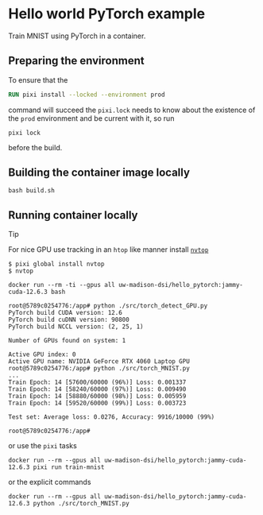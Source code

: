 # Hello world PyTorch example

Train MNIST using PyTorch in a container.

## Preparing the environment

To ensure that the

```Dockerfile
RUN pixi install --locked --environment prod
```

command will succeed the `pixi.lock` needs to know about the existence of the `prod` environment and be current with it, so run

```
pixi lock
```

before the build.

## Building the container image locally

```
bash build.sh
```

## Running container locally

> [!TIP]
> For nice GPU use tracking in an `htop` like manner install [`nvtop` ](https://github.com/Syllo/nvtop)
>
> ```console
> $ pixi global install nvtop
> $ nvtop
> ```

```
docker run --rm -ti --gpus all uw-madison-dsi/hello_pytorch:jammy-cuda-12.6.3 bash
```

```console
root@5789c0254776:/app# python ./src/torch_detect_GPU.py
PyTorch build CUDA version: 12.6
PyTorch build cuDNN version: 90800
PyTorch build NCCL version: (2, 25, 1)

Number of GPUs found on system: 1

Active GPU index: 0
Active GPU name: NVIDIA GeForce RTX 4060 Laptop GPU
root@5789c0254776:/app# python ./src/torch_MNIST.py
...
Train Epoch: 14 [57600/60000 (96%)]	Loss: 0.001337
Train Epoch: 14 [58240/60000 (97%)]	Loss: 0.009490
Train Epoch: 14 [58880/60000 (98%)]	Loss: 0.005959
Train Epoch: 14 [59520/60000 (99%)]	Loss: 0.003723

Test set: Average loss: 0.0276, Accuracy: 9916/10000 (99%)

root@5789c0254776:/app#
```

or use the `pixi` tasks

```
docker run --rm --gpus all uw-madison-dsi/hello_pytorch:jammy-cuda-12.6.3 pixi run train-mnist
```

or the explicit commands

```
docker run --rm --gpus all uw-madison-dsi/hello_pytorch:jammy-cuda-12.6.3 python ./src/torch_MNIST.py
```
